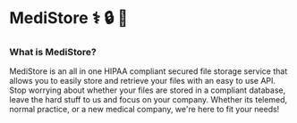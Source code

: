 # MediStore ⚕️ 🔒 📁

### What is MediStore?
MediStore is an all in one HIPAA compliant secured file storage service that allows you to easily store and retrieve your files with an easy to use API. Stop worrying about whether your files are stored in a compliant database, leave the hard stuff to us and focus on your company. Whether its telemed, normal practice, or a new medical company, we're here to fit your needs!
